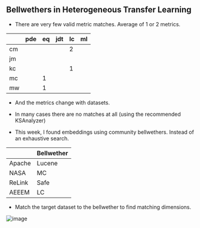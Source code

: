 Bellwethers in Heterogeneous Transfer Learning
-----
+ There are very few valid metric matches. Average of 1 or 2 metrics.

|    | pde | eq | jdt | lc | ml |
|----|-----|----|-----|----|----|
| cm |     |    |     | 2  |    |
| jm |     |    |     |    |    |
| kc |     |    |     | 1  |    |
| mc |     | 1  |     |    |    |
| mw |     | 1  |     |    |    |

+ And the metrics change with datasets.

+ In many cases there are no matches at all (using the recommended KSAnalyzer)

+ This week, I found embeddings using community bellwethers. Instead of an exhaustive search.

|        | Bellwether |
|--------|------------|
| Apache | Lucene     |
| NASA   | MC         |
| ReLink | Safe       |
| AEEEM  | LC         |

+ Match the target dataset to the bellwether to find matching dimensions.

 
![image](https://cloud.githubusercontent.com/assets/1433964/18678079/e34565dc-7f28-11e6-9965-d171e1275c0e.png)
